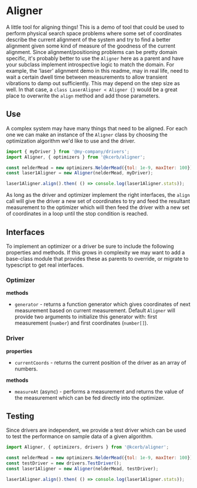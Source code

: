 # Aligner

A little tool for aligning things! This is a demo of tool that could be used to perform physical search space problems
where some set of coordinates describe the current alignment of the system and try to find a better alignment given
some kind of measure of the goodness of the current alignment. Since alignment/positioning problems can be pretty domain
specific, it's probably better to use the `Aligner` here as a parent and have your subclass implement introspective logic
to match the domain. For example, the 'laser' alignment demo in this readme, may in real life, need to wait a certain
dwell time between measurements to allow transient vibrations to damp out sufficiently. This may depend on the step size as
well. In that case, a `class LaserAligner < Aligner {}` would be a great place to overwrite the `align` method and add
those parameters.

## Use

A complex system may have many things that need to be aligned. For each one we can make an instance of the `Aligner` class
by choosing the optimization algorithm we'd like to use and the driver.

```javascript
import { myDriver } from '@my-company/drivers';
import Aligner, { optimizers } from '@kcerb/aligner';

const nelderMead = new optimizers.NelderMead({tol: 1e-9, maxIter: 100});
const laser1Aligner = new Aligner(nelderMead, myDriver);

laser1Aligner.align().then( () => console.log(laser1Aligner.stats));
```

As long as the driver and optimizer implement the right interfaces, the `align` call will
give the driver a new set of coordinates to try and feed the resultant measurement to the 
optimizer which will then feed the driver with a new set of coordinates in a loop until the 
stop condition is reached.

## Interfaces

To implement an optimizer or a driver be sure to include the following properties and methods. If this grows
in complexity we may want to add a base-class module that provides these as parents to override, or migrate
to typescript to get real interfaces.

### Optimizer

**methods**
- `generator` - returns a function generator which gives coordinates of next measurement based on current measurement. Default `Aligner` will provide two arguments to initialize this generator with: first measurement (`number`) and first coordinates (`number[]`).

### Driver

**properties**
- `currentCoords` - returns the current position of the driver as an array of numbers.

**methods**
- `measureAt` (async) - performs a measurement and returns the value of the measurement which can be fed directly into the optimizer.

## Testing

Since drivers are independent, we provide a test driver which can be used to test the performance on sample data of a given algorithm.

```javascript
import Aligner, { optimizers, drivers } from '@kcerb/aligner';

const nelderMead = new optimizers.NelderMead({tol: 1e-9, maxIter: 100});
const testDriver = new drivers.TestDriver();
const laser1Aligner = new Aligner(nelderMead, testDriver);

laser1Aligner.align().then( () => console.log(laser1Aligner.stats));
```
